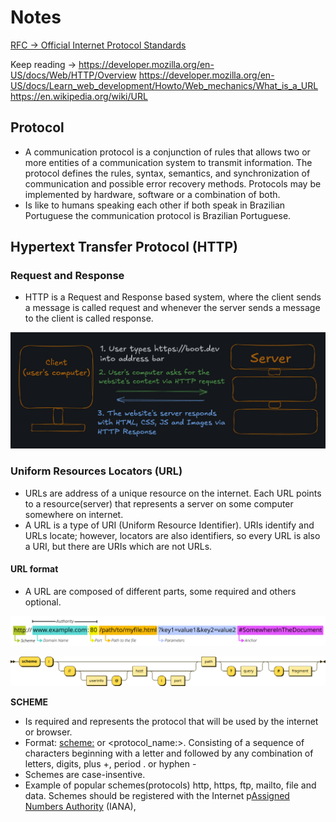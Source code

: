 # Notes

[RFC → Official Internet Protocol Standards](https://www.rfc-editor.org/standards)


Keep reading →
https://developer.mozilla.org/en-US/docs/Web/HTTP/Overview
https://developer.mozilla.org/en-US/docs/Learn_web_development/Howto/Web_mechanics/What_is_a_URL
https://en.wikipedia.org/wiki/URL

## Protocol
- A communication protocol is a conjunction of rules that allows two or more entities of a communication
system to transmit information. The protocol defines the rules, syntax, semantics, and synchronization of communication and
possible error recovery methods. Protocols may be implemented by hardware, software or a combination of both.
- Is like to humans speaking each other if both speak in Brazilian Portuguese the communication protocol is Brazilian Portuguese.


## Hypertext Transfer Protocol (HTTP)

### Request and Response
- HTTP is a Request and Response based system, where the client sends a message is called request and
whenever the server sends a message to the client is called response.

![request-response-diagram](./assets/request_response.png)

### Uniform Resources Locators (URL)

- URLs are address of a unique resource on the internet. Each URL points to a resource(server) that represents a server on some computer somewhere on internet.
- A URL is a type of URI (Uniform Resource Identifier). URIs identify and URLs locate; however, locators are also identifiers, so every URL is also a URI, but there are URIs which are not URLs.

#### URL format

- A URL are composed of different parts, some required and others optional.

![url-format](./assets/uri_scheme.png)

![full-url-format](./assets/uri_full_scheme.png)

<strong>SCHEME</strong>
- Is required and represents the protocol that will be used by the internet or browser.
- Format: <scheme:> or <protocol_name:>. Consisting of a sequence of characters beginning with a letter and followed by any combination of letters, digits, plus +, period . or hyphen -
- Schemes are case-insentive.
- Example of popular schemes(protocols) http, https, ftp, mailto, file and data. Schemes should be registered with the Internet p[Assigned Numbers Authority](https://en.wikipedia.org/wiki/Internet_Assigned_Numbers_Authority) (IANA), 
